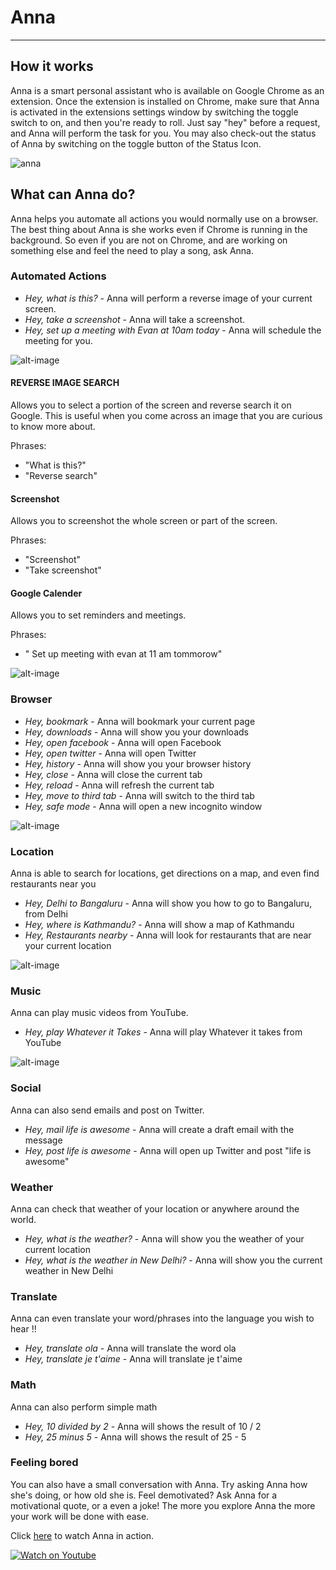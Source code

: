   # Anna
---
## How it works

Anna is a smart personal assistant who is available on Google Chrome as an extension. Once the extension is installed on Chrome, make sure that Anna is activated in the extensions settings window by switching the toggle switch to on, and then you're ready to roll. Just say "hey" before a request, and Anna will perform the task for you. 
You may also check-out the status of Anna by switching on the toggle button of the Status Icon.

   ![anna](https://github.com/Anna-Assistant/Anna/blob/master/docs/Anna.png)


## What can Anna do?

Anna helps you automate all actions you would normally use on a browser. The best thing about Anna is she works even if Chrome is running in the background. So even if you are not on Chrome, and are working on something else and feel the need to play a song, ask Anna.

### Automated Actions


* _Hey, what is this?_ - Anna will perform a reverse image of your current screen.
* _Hey, take a screenshot_ - Anna will take a screenshot.
* _Hey, set up a meeting with Evan at 10am today_ - Anna will schedule the meeting for you.

![alt-image](https://github.com/Anna-Assistant/Anna/blob/master/docs/Automated.png)

#### REVERSE IMAGE SEARCH 

Allows you to select a portion of the screen and reverse search it on Google. This is useful when you come across an image that you are curious to know more about.

Phrases:

- "What is this?" 
- "Reverse search"

#### Screenshot

Allows you to screenshot the whole screen or part of the screen.

Phrases:

- "Screenshot"
- "Take screenshot"

#### Google Calender

Allows you to set reminders and meetings.

Phrases: 

- " Set up meeting with evan at 11 am tommorow"


![alt-image](https://github.com/Anna-Assistant/Anna/blob/master/docs/Browser.png)
### Browser
* _Hey, bookmark_ - Anna will bookmark your current page
* _Hey, downloads_ - Anna will show you your downloads
* _Hey, open facebook_ - Anna will open Facebook
* _Hey, open twitter_ - Anna will open Twitter
* _Hey, history_ - Anna will show you your browser history
* _Hey, close_ - Anna will close the current tab
* _Hey, reload_ - Anna will refresh the current tab
* _Hey, move to third tab_ - Anna will switch to the third tab
* _Hey, safe mode_ - Anna will open a new incognito window



![alt-image](https://github.com/Anna-Assistant/Anna/blob/master/docs/Location.png)
### Location
Anna is able to search for locations, get directions on a map, and even find restaurants near you
* _Hey, Delhi to Bangaluru_ - Anna will show you how to go to Bangaluru, from Delhi
* _Hey, where is Kathmandu?_ - Anna will show a map of Kathmandu
* _Hey, Restaurants nearby_ - Anna will look for restaurants that are near your current location



![alt-image](https://github.com/Anna-Assistant/Anna/blob/master/docs/Youtube.png)
### Music
Anna can play music videos from YouTube.
* _Hey, play Whatever it Takes_ - Anna will play Whatever it takes from YouTube 



![alt-image](https://github.com/Anna-Assistant/Anna/blob/master/docs/social.png)
### Social
Anna can also send emails and post on Twitter.
* _Hey, mail life is awesome_ - Anna will create a draft email with the message
* _Hey, post life is awesome_ - Anna will open up Twitter and post "life is awesome"




### Weather
Anna can check that weather of your location or anywhere around the world.
* _Hey, what is the weather?_ - Anna will show you the weather of your current location
* _Hey, what is the weather in New Delhi?_ - Anna will show you the current weather in New Delhi

### Translate
Anna can even translate your word/phrases into the language you wish to hear !!
* _Hey, translate ola_ - Anna will translate the word ola
* _Hey, translate je t'aime_ - Anna will translate je t'aime


### Math
Anna can also perform simple math
* _Hey, 10 divided by 2_ - Anna will shows the result of 10 / 2
* _Hey, 25 minus 5_ - Anna will shows the result of 25 - 5



### Feeling bored
You can also have a small conversation with Anna. Try asking Anna how she's doing, or how old she is.
Feel demotivated? Ask Anna for a motivational quote, or a even a joke! The more you explore Anna the more your work will be done with ease.

Click [here](https://www.youtube.com/watch?v=17bVrAZMgEY) to watch Anna in action.

[![Watch on Youtube](https://github.com/Anna-Assistant/Anna/blob/master/img/Youtube.png)](https://www.youtube.com/watch?v=17bVrAZMgEY)

